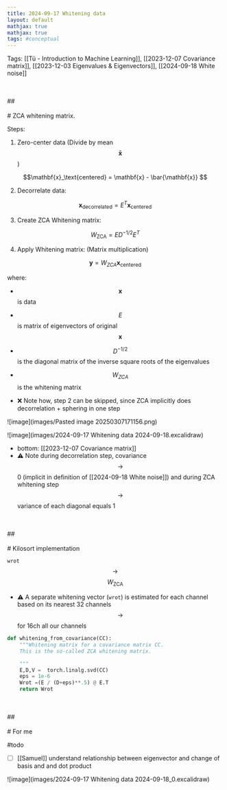 ```yaml
---
title: 2024-09-17 Whitening data
layout: default 
mathjax: true
mathjax: true
tags: #conceptual
---
```

Tags: [[Tü - Introduction to Machine Learning]], [[2023-12-07 Covariance matrix]], [[2023-12-03 Eigenvalues & Eigenvectors]], [[2024-09-18 White noise]]

<br/><br/>##<br/><br/># ZCA whitening matrix.

Steps:
1. Zero-center data (Divide by mean $$\mathbf{\bar{x}}$$)

$$\mathbf{x}_\text{centered} = \mathbf{x} - \bar{\mathbf{x}}
$$

2. Decorrelate data:

$$\mathbf{x}_\text{decorrelated} = E^T \mathbf{x}_\text{centered}
$$


3. Create ZCA Whitening matrix:

$$W_{\text{ZCA}} = E D^{-1/2} E^T
$$


4. Apply Whitening matrix: (Matrix multiplication)

$$\mathbf{y} = W_{ZCA} \mathbf{x}_\text{centered}
$$



where:
- $$\mathbf{x}$$ is data
- $$E$$ is matrix of eigenvectors of original $$\mathbf{x}$$
- $$D^{-1/2}$$ is the diagonal matrix of the inverse square roots of the eigenvalues
- $$W_{ZCA}$$ is the whitening matrix

- ❌ Note how, step 2 can be skipped, since ZCA implicitly does decorrelation + sphering in one step


![image](images/Pasted image 20250307171156.png)

![image](images/2024-09-17 Whitening data 2024-09-18.excalidraw)

- bottom: [[2023-12-07 Covariance matrix]]
- ⚠️ Note during decorrelation step, covariance $$\rightarrow$$ 0 (implicit in definition of [[2024-09-18 White noise]]) and during ZCA whitening step $$\rightarrow$$ variance of each diagonal equals 1


<br/><br/>##<br/><br/># Kilosort implementation

`wrot` $$\rightarrow$$ $$W_{\text{ZCA}}$$

- ⚠️ A separate whitening vector (`wrot`) is estimated for each channel based on its nearest 32 channels $$\rightarrow$$ for 16ch all our channels

```python
def whitening_from_covariance(CC):
    """Whitening matrix for a covariance matrix CC.
    This is the so-called ZCA whitening matrix.

    """
    E,D,V =  torch.linalg.svd(CC)
    eps = 1e-6
    Wrot =(E / (D+eps)**.5) @ E.T
    return Wrot

```



<br/><br/>##<br/><br/># For me

#todo 
- [ ] [[Samuel]] understand relationship between eigenvector and change of basis and and dot product

![image](images/2024-09-17 Whitening data 2024-09-18_0.excalidraw)
